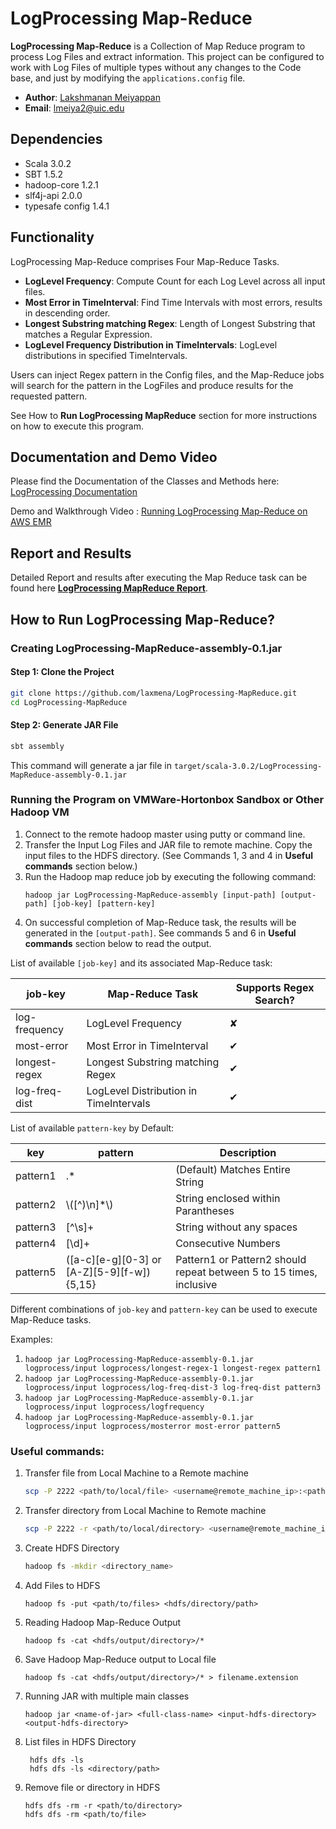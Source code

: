 # LogProcessing Map-Reduce
__LogProcessing Map-Reduce__ is a Collection of Map Reduce program to process Log Files and 
extract information. This project can be configured to work with Log Files of multiple 
types without any changes to the Code base, and just by modifying the `applications.config`
file.

- __Author__: [Lakshmanan Meiyappan](https://laxmena.com)
- __Email__: [lmeiya2@uic.edu](mailto:lmeiya2@uic.edu)

## Dependencies

- Scala 3.0.2
- SBT 1.5.2
- hadoop-core 1.2.1
- slf4j-api 2.0.0
- typesafe config 1.4.1


## Functionality

LogProcessing Map-Reduce comprises Four Map-Reduce Tasks.

- __LogLevel Frequency__: Compute Count for each Log Level across all input files.
- __Most Error in TimeInterval__: Find Time Intervals with most errors, results in descending order.
- __Longest Substring matching Regex__: Length of Longest Substring that matches a Regular Expression.
- __LogLevel Frequency Distribution in TimeIntervals__: LogLevel distributions in specified TimeIntervals.

Users can inject Regex pattern in the Config files, and the Map-Reduce jobs will search for the pattern in the LogFiles 
and produce results for the requested pattern.

See How to __Run LogProcessing MapReduce__ section for more instructions on how to execute this program.

## Documentation and Demo Video

Please find the Documentation of the Classes and Methods here: [LogProcessing Documentation](https://laxmena.github.io/LogProcessing-MapReduce/)

Demo and Walkthrough Video : [Running LogProcessing Map-Reduce on AWS EMR](https://youtu.be/et5_2hc6MWo)

## Report and Results

Detailed Report and results after executing the Map Reduce task can be found here __[LogProcessing MapReduce Report](./report/README.md)__.

## How to Run LogProcessing Map-Reduce?

### Creating LogProcessing-MapReduce-assembly-0.1.jar
#### Step 1: Clone the Project
```bash
git clone https://github.com/laxmena/LogProcessing-MapReduce.git
cd LogProcessing-MapReduce
```

#### Step 2: Generate JAR File
```bash
sbt assembly
```
This command will generate a jar file in `target/scala-3.0.2/LogProcessing-MapReduce-assembly-0.1.jar`

### Running the Program on VMWare-Hortonbox Sandbox or Other Hadoop VM

1. Connect to the remote hadoop master using putty or command line.
2. Transfer the Input Log Files and JAR file to remote machine. Copy the input files to the HDFS directory. (See Commands 1, 3 and 4 in __Useful commands__ section below.)
3. Run the Hadoop map reduce job by executing the following command:
    ```shell
    hadoop jar LogProcessing-MapReduce-assembly [input-path] [output-path] [job-key] [pattern-key]
    ```
4. On successful completion of Map-Reduce task, the results will be generated in the `[output-path]`. See commands 5 and 6 in __Useful commands__ section below to read the output.

List of available `[job-key]` and its associated Map-Reduce task:

| job-key | Map-Reduce Task | Supports Regex Search? |
|---------|-----------------|-------------------------------|
| log-frequency | LogLevel Frequency | &#x2718; |
| most-error | Most Error in TimeInterval | &#x2714; |
| longest-regex | Longest Substring matching Regex | &#x2714; |
| log-freq-dist | LogLevel Distribution in TimeIntervals | &#x2714; |

List of available `pattern-key` by Default:

|  key  | pattern | Description |
|-------|---------|-------------|
| pattern1 | .* | (Default) Matches Entire String |
| pattern2 | \\([^)\\n]*\\) | String enclosed within Parantheses |
| pattern3 | [^\\s]+ | String without any spaces |
| pattern4 | [\\d]+ | Consecutive Numbers |
| pattern5 | ([a-c][e-g][0-3] or [A-Z][5-9][f-w]){5,15} | Pattern1 or Pattern2 should repeat between 5 to 15 times, inclusive |

Different combinations of `job-key` and `pattern-key` can be used to execute Map-Reduce tasks.

Examples:
1. `hadoop jar LogProcessing-MapReduce-assembly-0.1.jar logprocess/input logprocess/longest-regex-1 longest-regex pattern1`
2. `hadoop jar LogProcessing-MapReduce-assembly-0.1.jar logprocess/input logprocess/log-freq-dist-3 log-freq-dist pattern3`
3. `hadoop jar LogProcessing-MapReduce-assembly-0.1.jar logprocess/input logprocess/logfrequency`
4. `hadoop jar LogProcessing-MapReduce-assembly-0.1.jar logprocess/input logprocess/mosterror most-error pattern5`

### Useful commands:

1. Transfer file from Local Machine to a Remote machine
    ```sh  
    scp -P 2222 <path/to/local/file> <username@remote_machine_ip>:<path/to/save/files>
    ```
2. Transfer directory from Local Machine to Remote machine
    ```sh  
    scp -P 2222 -r <path/to/local/directory> <username@remote_machine_ip>:<path/to/save/files>
    ```
3. Create HDFS Directory
    ```sh
    hadoop fs -mkdir <directory_name>
    ```
4. Add Files to HDFS
    ```shell
    hadoop fs -put <path/to/files> <hdfs/directory/path> 
    ```
5. Reading Hadoop Map-Reduce Output
    ```shell
    hadoop fs -cat <hdfs/output/directory>/*
    ```
6. Save Hadoop Map-Reduce output to Local file
   ```shell
   hadoop fs -cat <hdfs/output/directory>/* > filename.extension
   ```
7. Running JAR with multiple main classes
   ```shell
   hadoop jar <name-of-jar> <full-class-name> <input-hdfs-directory> <output-hdfs-directory> 
   ```
8. List files in HDFS Directory
   ```shell
    hdfs dfs -ls
    hdfs dfs -ls <directory/path>
   ```
9. Remove file or directory in HDFS
   ```shell
   hdfs dfs -rm -r <path/to/directory>
   hdfs dfs -rm <path/to/file>
   ```
